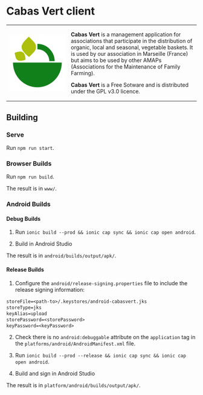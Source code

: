 # Cabas Vert client

<table>
  <tr>
    <td width="150px">
      <img alt="Cabas Vert logo" valign="top" title="Cabas Vert logo"
           src="https://raw.githubusercontent.com/cabasvert/cabasvert-client/master/docs/img/icon.svg?sanitize=true"/>
    </td>
    <td>
      <p>
        <b>Cabas Vert</b> is a management application for associations that participate in the distribution of organic, local and seasonal, vegetable baskets.
        It is used by our association in Marseille (France) but aims to be used by other AMAPs (Associations for the Maintenance of Family Farming).
      </p>
      <p>
        <b>Cabas Vert</b> is a Free Sotware and is distributed under the GPL v3.0 licence.
      </p>
    </td>
  </tr>
</table>

## Building

### Serve

Run `npm run start`.

### Browser Builds

Run `npm run build`.

The result is in `www/`.

### Android Builds

#### Debug Builds

1. Run `ionic build --prod && ionic cap sync && ionic cap open android`.

2. Build in Android Studio

The result is in `android/builds/output/apk/`.

#### Release Builds

1. Configure the `android/release-signing.properties` file to include the release signing information:
```
storeFile=<path-to>/.keystores/android-cabasvert.jks
storeType=jks
keyAlias=upload
storePassword=<storePassword>
keyPassword=<keyPassword>
```

2. Check there is no `android:debuggable` attribute on the `application` tag in the `platforms/android/AndroidManifest.xml`
file.

3. Run `ionic build --prod --release && ionic cap sync && ionic cap open android`.

4. Build and sign in Android Studio 

The result is in `platform/android/builds/output/apk/`.
